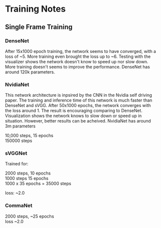 # Training Notes

## Single Frame Training
### DenseNet
After 15x1000 epoch training, the network seems to have converged, with a loss of ~5. More training even brought the loss up to ~6. Testing with the visualizer shows the network doesn't know to speed up nor slow down. More training doesn't seems to improve the performance. 
DenseNet has around 120k parameters.

### NvidiaNet
This network architecture is inpsired by the CNN in the Nvidia self driving paper. The training and inference time of this network is much faster than DenseNet and sVGG. After 50x1000 epochs, the network converges with the loss around 1. The result is encouraging comparing to DenseNet. Visualization shows the network knows to slow down or speed up in situation. However, better results can be acheived.
NvidiaNet has around 3m parameters

10,000 steps, 15 epochs <br>
150000 steps

### sVGGNet
Trained for: 

2000 steps, 10 epochs <br>
1000 steps 15 epochs <br>
1000 x 35 epochs = 35000 steps

loss: ~2.0

### CommaNet
2000 steps, ~25 epochs <br>
loss ~2.0
